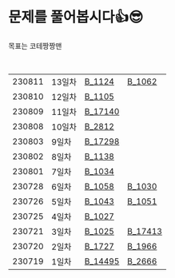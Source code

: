 # 문제를 풀어봅시다👍😎
목표는 코테짱짱맨

<br>
<table>
   <tr>
<td>230811</td><td>13일차</td><td><a href ="B_1124.java" >B_1124</a></td><td><a href ="B_1062.java" >B_1062</a></td>
  </tr>
  <tr>
<td>230810</td><td>12일차</td><td><a href ="B_1105.java" >B_1105</a></td><td></td>
  </tr>
  <tr>
<td>230809</td><td>11일차</td><td><a href ="B_17140.java" >B_17140</a></td><td></td>
  </tr>
<tr>
<td>230808</td><td>10일차</td><td><a href ="B_2812.java" >B_2812</a></td><td></td>
  </tr>
  <tr>
<td>230803</td><td>9일차</td><td><a href ="B_17298.java" >B_17298</a></td><td></td>
  </tr>
  <tr>
<td>230802</td><td>8일차</td><td><a href ="B_1138.java" > B_1138</a></td><td></td>
  </tr>
  <tr>
<td>230801</td><td>7일차</td><td><a href ="B_1034.java" > B_1034</a></td><td></td>
  </tr>
  <tr>
<td>230728</td><td>6일차</td><td><a href ="B_1058.java" > B_1058</a></td><td><a href ="B_1030.java" > B_1030</a></td>
  </tr>
  <tr>
<td>230726</td><td>5일차</td><td><a href ="B_1043_2.java" > B_1043</a></td><td><a href ="B_1051.java" > B_1051</a></td>
  </tr>
  <tr>
<td>230725</td><td>4일차</td><td><a href ="B_1027.java" > B_1027</a></td><td></td>
  </tr><tr>
<td>230721</td><td>3일차</td><td><a href ="B_1025.java" > B_1025</a></td><td> <a href ="B_17413.java" > B_17413 </a> </td>
  </tr><tr>
<td>230720</td><td>2일차</td><td><a href ="B_1727.java" > B_1727 </a></td><td><a href ="B_1966.java" > B_1966</a></td>
  </tr><tr>
<td>230719</td><td>1일차</td><td><a href ="B_14495.java" > B_14495</a></td><td> <a href ="B_2666.java" > B_2666</a></td>
  </tr>
</table>


